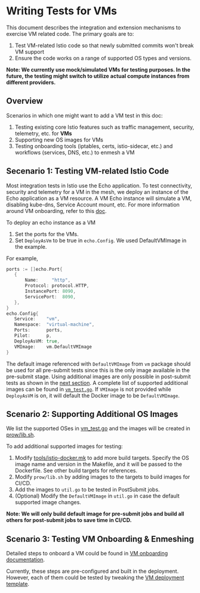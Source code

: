 # Writing Tests for VMs

This document describes the integration and extension mechanisms to exercise VM related code.
The primary goals are to:
1. Test VM-related Istio code so that newly submitted commits won't break VM support
1. Ensure the code works on a range of supported OS types and versions.

**Note: We currently use mock/simulated VMs for testing purposes. In the future, the testing might switch
to utilize actual compute instances from different providers.**

## Overview

Scenarios in which one might want to add a VM test in this doc:
1. Testing existing core Istio features such as traffic management, security, telemetry, etc. for **VMs**
1. Supporting new OS images for VMs
1. Testing onboarding tools (iptables, certs, istio-sidecar, etc.) and workflows (services, DNS, etc.) to enmesh a VM

## Secenario 1: Testing VM-related Istio Code

Most integration tests in Istio use the Echo application. To test connectivity, security and telemetry for a VM
in the mesh, we deploy an instance of the Echo application as a VM resource. A VM Echo instance will simulate a VM,
disabling kube-dns, Service Account mount, etc. For more information around VM onboarding,
refer to this [doc](https://istio.io/latest/docs/examples/virtual-machines/single-network/).

To deploy an echo instance as a VM
1. Set the ports for the VMs.
1. Set `DeployAsVm` to be true in `echo.Config`.
We used DefaultVMImage in the example.

For example,

```go
ports := []echo.Port{
   {
       Name:     "http",
       Protocol: protocol.HTTP,
       InstancePort: 8090,
       ServicePort:  8090,
   },
}
echo.Config{
   Service:    "vm",
   Namespace:  "virtual-machine",
   Ports:      ports,
   Pilot:      p,
   DeployAsVM: true,
   VMImage:    vm.DefaultVMImage
}
```

The default image referenced with `DefaultVMImage` from `vm` package should be used for all pre-submit tests since
this is the only image available in the pre-submit stage. Using additional images are only possible in
post-submit tests as shown in the [next section](#scenario-2-supporting-additional-os-images ).
A complete list of supported additional images can be found in [`vm_test.go`](https://github.com/istio/istio/blob/master/tests/integration/pilot/vm_test.go).
If `VMImage` is not provided while `DeployAsVM` is on, it will default the Docker image to be `DefaultVMImage`.

## Scenario 2: Supporting Additional OS Images

We list the supported OSes in [vm_test.go](https://github.com/istio/istio/blob/master/tests/integration/pilot/vm_test.go)
and the images will be created in [prow/lib.sh](https://github.com/istio/istio/blob/master/prow/lib.sh).

To add additional supported images for testing:
1. Modify [tools/istio-docker.mk](https://github.com/istio/istio/blob/master/tools/istio-docker.mk) to add more
build targets. Specify the OS image name and version in the Makefile, and it will be passed to the Dockerfile.
See other build targets for references.
1. Modify `prow/lib.sh` by adding images to the targets to build images for CI/CD.
1. Add the images to `util.go` to be tested in PostSubmit jobs.
1. (Optional) Modify the `DefaultVMImage` in `util.go` in case the default supported image changes.

**Note: We will only build default image for pre-submit jobs and build all others for post-submit jobs
to save time in CI/CD.**

## Scenario 3: Testing VM Onboarding & Enmeshing

Detailed steps to onboard a VM could be found in [VM onboarding documentation](https://istio.io/latest/docs/examples/virtual-machines/single-network/).

Currently, these steps are pre-configured and built in the deployment. However, each of them could be tested
by tweaking the [VM deployment template](https://github.com/istio/istio/blob/master/pkg/test/framework/components/echo/kube/deployment.go#L193).

